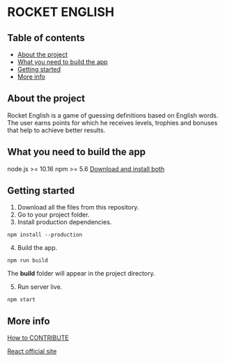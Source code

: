 # ROCKET ENGLISH

## Table of contents

- [About the project]
- [What you need to build the app]
- [Getting started]
- [More info]

## About the project

Rocket English is a game of guessing definitions based on English words. The user earns points for which he receives levels, trophies and bonuses that help to achieve better results.

## What you need to build the app

node.js >= 10.16
npm >= 5.6
[Download and install both](https://nodejs.org/)

## Getting started

1. Download all the files from this repository.
2. Go to your project folder.
3. Install production dependencies.

```
npm install --production
```

4. Build the app.

```
npm run build
```

The **build** folder will appear in the project directory.

5. Run server live.

```
npm start
```

## More info

[How to CONTRIBUTE](./CONTRIBUTING.md)

[React official site](https://reactjs.org/docs/getting-started.html)

[about the project]: #about-the-project
[what you need to build the app]: #what-you-need-to-build-the-app
[getting started]: #getting-started
[more info]: #more-info
